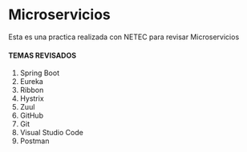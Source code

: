# Microservicios

Esta es una practica realizada con NETEC para revisar Microservicios

#### TEMAS REVISADOS

1. Spring Boot
2. Eureka
3. Ribbon
4. Hystrix
5. Zuul
6. GitHub
7. Git
8. Visual Studio Code
9. Postman

